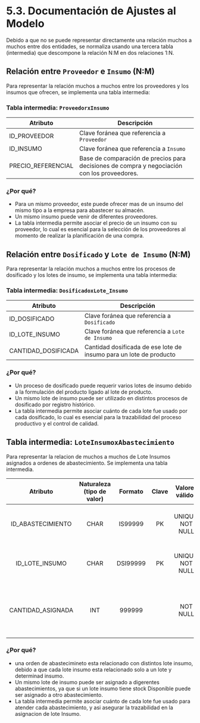 # 5.3. Documentación de Ajustes al Modelo

Debido a que no se puede representar directamente una relación muchos a muchos entre dos entidades, se normaliza usando una tercera tabla (intermedia) que descompone la relación N:M en dos relaciones 1:N.

## Relación entre `Proveedor` e `Insumo` (N:M)

 Para representar la relación muchos a muchos entre los proveedores y los insumos que ofrecen, se implementa una tabla intermedia:
 
 ### Tabla intermedia: `ProveedorxInsumo`
 
 | Atributo              | Descripción                                                                                    |
 |-----------------------|------------------------------------------------------------------------------------------------|
 | ID\_PROVEEDOR         | Clave foránea que referencia a `Proveedor`                                                     |
 | ID\_INSUMO            | Clave foránea que referencia a `Insumo`                                                        |
 | PRECIO_REFERENCIAL    | Base de comparación de precios para decisiones de compra y negociación con los proveedores.    |
 
 ### ¿Por qué?

 - Para un mismo proveedor, este puede ofrecer mas de un insumo del mismo tipo a la empresa para abastecer su almacén.
 - Un mismo insumo puede venir de diferentes proveedores.
 - La tabla intermedia permite asociar el precio de un insumo con su proveedor, lo cual es esencial para la selección de los proveedores al momento de realizar la planificación de una compra.

## Relación entre `Dosificado` y `Lote de Insumo` (N:M)

Para representar la relación muchos a muchos entre los procesos de dosificado y los lotes de insumo, se implementa una tabla intermedia:

### Tabla intermedia: `DosificadoxLote_Insumo`

| Atributo            | Descripción                                         |
|---------------------|-----------------------------------------------------|
| ID\_DOSIFICADO    | Clave foránea que referencia a `Dosificado`         |
| ID\_LOTE\_INSUMO   | Clave foránea que referencia a `Lote de Insumo`        |
| CANTIDAD\_DOSIFICADA    | Cantidad dosificada de ese lote de insumo para un lote de producto      |

### ¿Por qué?

- Un proceso de dosificado puede requerir varios lotes de insumo debido a la formulación del producto ligado al lote de producto.
- Un mismo lote de insumo puede ser utilizado en distintos procesos de dosificado por registro histórico.
- La tabla intermedia permite asociar cuánto de cada lote fue usado por cada dosificado, lo cual es esencial para la trazabilidad del proceso productivo y el control de calidad.

## Tabla intermedia: `LoteInsumoxAbastecimiento` 

Para representar la relacion de muchos a muchos de Lote Insumos asignados a ordenes de abastecimiento. Se implementa una tabla intermedia.

|**Atributo**|**Naturaleza (tipo de valor)**|**Formato**|**Clave**|**Valores válidos**|**Semántica (descripción)**|**Ontología (rol en el negocio)**|
| :-: | :-: | :-: | :-: | :-: | :-: | :-: |
|ID\_ABASTECIMIENTO|CHAR|IS99999|PK|UNIQUE, NOT NULL|Identificador del abastecimiento|Facilita el seguimiento de las salidas de insumo a producción|
|ID\_LOTE_INSUMO|CHAR|DSI99999|PK|UNIQUE, NOT NULL|Identificador único del inventario |Relaciona que inventario se está asignando al abastecimiento|
|CANTIDAD\_ASIGNADA|INT|999999||NOT NULL|Cantidad asignada del insumo al abastecimiento|Permite en realizar el seguimiento y control de las cantidades asignadas a los abastecimientos |

### ¿Por qué?

- una orden de abastecimineto esta relacionado con distintos lote insumo, debido a que cada lote insumo esta relacionado solo a un lote y determinad insumo.
- Un mismo lote de insumo puede ser asignado a digerentes abastecimientos, ya que si un lote insumo tiene stock Disponible puede ser asignado a otro abastecimiento.
- La tabla intermedia permite asociar cuánto de cada lote fue usado para atender cada abastecimiento, y asi asegurar la trazabilidad en la asignacion de lote Insumo.
